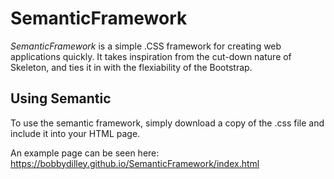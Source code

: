 # SemanticFramework

*SemanticFramework* is a simple .CSS framework for creating web applications quickly. It takes inspiration from the cut-down nature of Skeleton, and ties it in with the flexiability of the Bootstrap.

## Using Semantic

To use the semantic framework, simply download a copy of the .css file and include it into your HTML page.

An example page can be seen here: https://bobbydilley.github.io/SemanticFramework/index.html
